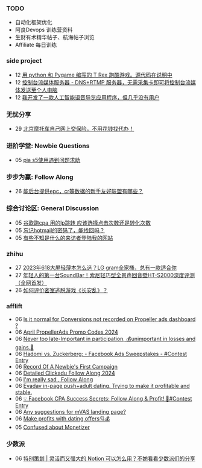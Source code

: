 ### TODO
-  自动化框架优化
-  阿良Devops 训练营资料
-  生财有术精华帖子、航海帖子浏览
-  Affiliate 每日训练

### side project
<!-- sideproject:START -->
-  12 [用 python 和 Pygame 编写的 T Rex 跑酷游戏。源代码在说明中](https://www.youtube.com/watch?v=pZySIXSelCA)
-  12 [控制台流媒体服务器 - DNS+RTMP 服务器，无需采集卡即可将控制台流媒体发送至个人电脑](https://github.com/Aioros/console-streaming-server)
-  12 [我开发了一款人工智能语音导览应用程序，但几乎没有用户](https://www.reddit.com/r/SideProject/comments/18gpp0e/ive_built_an_ai_audio_tour_app_but_have_almost_no/)<!-- sideproject:END -->


### 无忧分享
<!-- ruyo:START -->
-  29 [北京摩托车自己网上交保险，不用花钱找代办！](https://51.ruyo.net/18634.html)<!-- ruyo:END -->

### 进阶学堂: Newbie Questions
<!-- advertcn1:START -->
-  05 [pia s5使用遇到问题求助](https://www.advertcn.com/thread-114568-1-1.html)<!-- advertcn1:END -->

### 步步为赢: Follow Along
<!-- advertcn2:START -->
-  26 [能后台提供epc，cr等数据的新手友好联盟有哪些？](https://www.advertcn.com/thread-114470-1-1.html)<!-- advertcn2:END -->

### 综合讨论区: General Discussion
<!-- advertcn3:START -->
-  05 [谷歌跑cpa 用的lp跳转 应该选择点击次数还是转化次数](https://www.advertcn.com/thread-114569-1-1.html)
-  05 [忘记hotmail的密码了，能找回吗？](https://www.advertcn.com/thread-114567-1-1.html)
-  05 [有些不知是什么的来访者登陆我的网站](https://www.advertcn.com/thread-114566-1-1.html)<!-- advertcn3:END -->


### zhihu
<!-- zhihu:START -->
-  27 [2023年618大屏轻薄本怎么选？LG gram全家桶，总有一款适合你](http://zhuanlan.zhihu.com/p/632641888?utm_campaign=rss&utm_medium=rss&utm_source=rss&utm_content=title)
-  27 [年轻人的第一台SoundBar！索尼轻巧型全景声回音壁HT-S2000深度评测（全网首发）](http://zhuanlan.zhihu.com/p/630990296?utm_campaign=rss&utm_medium=rss&utm_source=rss&utm_content=title)
-  26 [如何评价密室逃脱游戏《长安乱》？](http://www.zhihu.com/question/563950552/answer/3045961312?utm_campaign=rss&utm_medium=rss&utm_source=rss&utm_content=title)<!-- zhihu:END -->

### afflift
<!-- afflift:START -->
-  06 [Is it normal for Conversions not recorded on Propeller ads dashboard ?](https://afflift.com/f/threads/is-it-normal-for-conversions-not-recorded-on-propeller-ads-dashboard.12935/)
-  06 [April PropellerAds Promo Codes 2024](https://afflift.com/f/threads/april-propellerads-promo-codes-2024.12926/)
-  06 [Never too late-Important in participation, 💰unimportant in losses and gains.🤑](https://afflift.com/f/threads/never-too-late-important-in-participation-%F0%9F%92%B0unimportant-in-losses-and-gains-%F0%9F%A4%91.12861/)
-  06 [Hadomi vs. Zuckerberg: - Facebook Ads Sweepstakes - #Contest Entry](https://afflift.com/f/threads/hadomi-vs-zuckerberg-facebook-ads-sweepstakes-contest-entry.12846/)
-  06 [Record Of A Newbie&#39;s First Campaign](https://afflift.com/f/threads/record-of-a-newbies-first-campaign.12826/)
-  06 [Detailed Clickadu Follow Along 2024](https://afflift.com/f/threads/detailed-clickadu-follow-along-2024.12883/)
-  06 [I&#39;m really sad , Follow Along](https://afflift.com/f/threads/im-really-sad-follow-along.12927/)
-  06 [Evadav in-page push+adult dating. Trying to make it profitable and stable.](https://afflift.com/f/threads/evadav-in-page-push-adult-dating-trying-to-make-it-profitable-and-stable.12823/)
-  06 [💡 Facebook CPA Success Secrets: Follow Along &amp; Profit! 💸#Contest Entry](https://afflift.com/f/threads/%F0%9F%92%A1-facebook-cpa-success-secrets-follow-along-profit-%F0%9F%92%B8-contest-entry.12886/)
-  06 [Any suggestions for mVAS landing page?](https://afflift.com/f/threads/any-suggestions-for-mvas-landing-page.12932/)
-  06 [Make profits with dating offers💘💰](https://afflift.com/f/threads/make-profits-with-dating-offers%F0%9F%92%98%F0%9F%92%B0.12848/)
-  05 [Confused about Monetizer](https://afflift.com/f/threads/confused-about-monetizer.12898/)<!-- afflift:END -->

### 少数派
<!-- sspai:START -->
-  06 [特别策划 | 灵活而又强大的 Notion 可以怎么用？不妨看看少数派们的分享](https://sspai.com/post/87836)<!-- sspai:END -->
